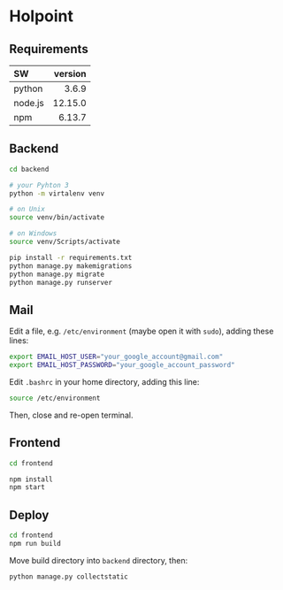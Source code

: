 # Holpoint

## Requirements
| SW      | version |
| :------ | ------: |
| python  |   3.6.9 |
| node.js | 12.15.0 |
| npm     |  6.13.7 |

## Backend
```bash
cd backend

# your Pyhton 3
python -m virtalenv venv

# on Unix
source venv/bin/activate

# on Windows
source venv/Scripts/activate

pip install -r requirements.txt
python manage.py makemigrations
python manage.py migrate
python manage.py runserver
```

## Mail
Edit a file, e.g. `/etc/environment` (maybe open it with `sudo`), adding these lines:
```bash
export EMAIL_HOST_USER="your_google_account@gmail.com"
export EMAIL_HOST_PASSWORD="your_google_account_password"
```
Edit `.bashrc` in your home directory, adding this line:
```bash
source /etc/environment
```
Then, close and re-open terminal.

## Frontend
```bash
cd frontend

npm install
npm start
```

## Deploy
```bash
cd frontend
npm run build
```
Move build directory into `backend` directory, then:
```bash
python manage.py collectstatic
```
